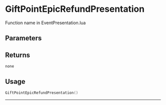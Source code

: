# GiftPointEpicRefundPresentation

Function name in EventPresentation.lua

## Parameters

## Returns

`none`

## Usage

```lua
GiftPointEpicRefundPresentation()
```

---
